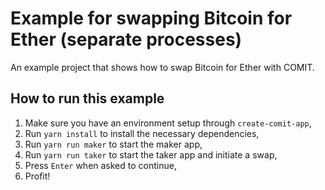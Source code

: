 # Example for swapping Bitcoin for Ether (separate processes) 

An example project that shows how to swap Bitcoin for Ether with COMIT.

## How to run this example

1. Make sure you have an environment setup through `create-comit-app`, 
2. Run `yarn install` to install the necessary dependencies,
3. Run `yarn run maker` to start the maker app,
3. Run `yarn run taker` to start the taker app and initiate a swap,
4. Press `Enter` when asked to continue,
5. Profit!
